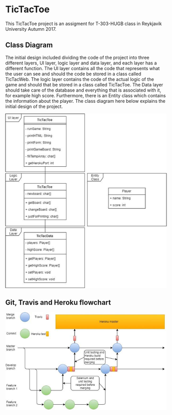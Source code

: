 # TicTacToe
This TicTacToe project is an assigment for T-303-HUGB class in Reykjavik University Autumn 2017.

## Class Diagram
The initial design included dividing the code of the project into three different layers, UI layer, logic layer and data layer, and each layer has a different function. The UI layer contains all the code that represents what the user can see and should the code be stored in a class called TicTacWeb. The logic layer contains the code of the actual logic of the game and should that be stored in a class called TicTacToe. The Data layer should take care of the database and everything that is associated with it, for example high score. Furthermore, there is an Entity class which contains the information about the player. The class diagram here below explains the initial design of the project. 

<img src="https://github.com/SkolaRapp/TicTacToe/blob/design/docs/images/classDiagram.jpg" alt="classDiagram" width="600" />

## Git, Travis and Heroku flowchart
<img src="https://github.com/SkolaRapp/TicTacToe/blob/design/docs/images/git.jpg" alt="classDiagram" width="600" />
